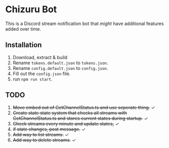 # Chizuru Bot

This is a Discord stream notification bot that *might* have additional features added over time.

## Installation

1. Download, extract & build
2. Rename `tokens.default.json` to `tokens.json`.
3. Rename `config.default.json` to `config.json`.
4. Fill out the `config.json` file.
5. run `npm run start`.

## TODO

1. ~~Move embed out of GetChannelStatus.ts and use seperate thing.~~ ✓
2. ~~Create state state system that checks all streams with GetChannelStatus.ts and stores current states during startup.~~ ✓
3. ~~Check streams every minute and update states,~~ ✓
4. ~~if state changes, post message.~~ ✓
5. ~~Add way to list streams.~~ ✓
6. ~~Add way to delete streams.~~ ✓

